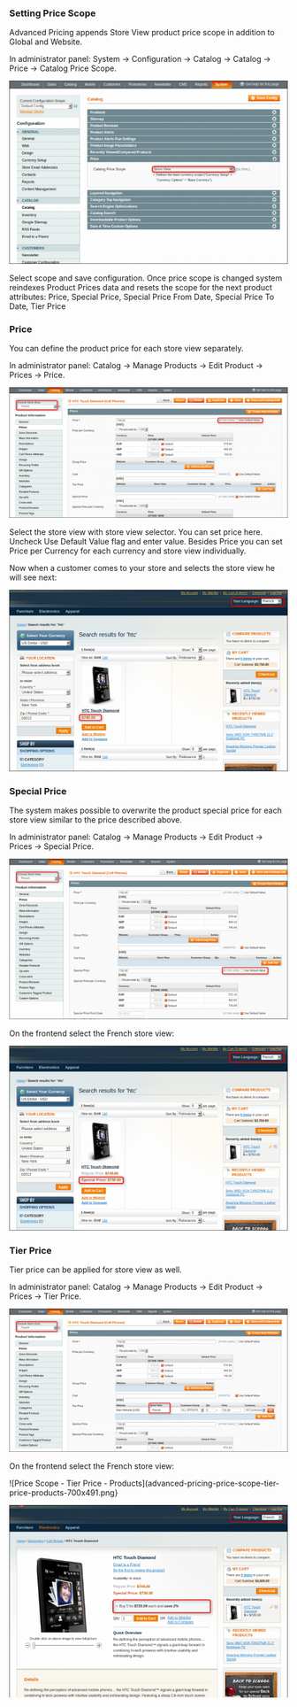 ### Setting Price Scope

Advanced Pricing appends Store View product price scope in addition to Global and Website.

In administrator panel: System -> Configuration -> Catalog -> Catalog -> Price -> Catalog Price Scope.

![Price Scope - Configuration - Catalog - Price - Catalog Price Scope](advanced-pricing-price-scope-configuration-catalog-price-catalog-price-scope-700x459.png) 

Select scope and save configuration. Once price scope is changed system reindexes Product Prices data and resets the scope for the next product attributes: Price, Special Price, Special Price From Date, Special Price To Date, Tier Price

### Price

You can define the product price for each store view separately.

In administrator panel: Catalog -> Manage Products -> Edit Product -> Prices -> Price.

![Price Scope - Price - Manage Products - Edit Product - Prices](advanced-pricing-price-scope-manage-products-edit-product-prices-700x328.png) 

Select the store view with store view selector. You can set price here. Uncheck Use Default Value flag and enter value. Besides Price you can set Price per Currency for each currency and store view individually.

Now when a customer comes to your store and selects the store view he will see next:

![Price Scope - Price - Products](advanced-pricing-price-scope-price-products-700x455.png)

### Special Price

The system makes possible to overwrite the product special price for each store view similar to the price described above.

In administrator panel: Catalog -> Manage Products -> Edit Product -> Prices -> Special Price.

![Price Scope - Special Price - Manage Products - Edit Product - Prices](advanced-pricing-price-scope-special-price-manage-products-edit-product-prices-700x403.png) 

On the frontend select the French store view:

![Price Scope - Special Price - Products](advanced-pricing-price-scope-special-price-products-700x463.png)

### Tier Price

Tier price can be applied for store view as well.

In administrator panel: Catalog -> Manage Products -> Edit Product -> Prices -> Tier Price.

![Price Scope - Tier Price - Manage Products - Edit Product - Prices](advanced-pricing-price-scope-tier-price-manage-products-edit-product-prices-700x360.png) 

On the frontend select the French store view:

![Price Scope - Tier Price - Products](advanced-pricing-price-scope-tier-price-products-700x491.png} 

![Price Scope - Tier Price - Product](advanced-pricing-price-scope-tier-price-product-700x483.png)


